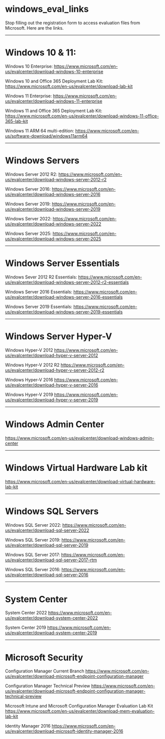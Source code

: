 # windows_eval_links
Stop filling out the registration form to access evaluation files from Microsoft. Here are the links.


---
# Windows 10 & 11:

Windows 10 Enterprise:
https://www.microsoft.com/en-us/evalcenter/download-windows-10-enterprise

Windows 10 and Office 365 Deployment Lab Kit:
https://www.microsoft.com/en-us/evalcenter/download-lab-kit

Windows 11 Enterprise:
https://www.microsoft.com/en-us/evalcenter/download-windows-11-enterprise

Windows 11 and Office 365 Deployment Lab Kit:
https://www.microsoft.com/en-us/evalcenter/download-windows-11-office-365-lab-kit

Windows 11 ARM 64 multi-edition:
https://www.microsoft.com/en-us/software-download/windows11arm64

---
# Windows Servers

Windows Server 2012 R2: 
https://www.microsoft.com/en-us/evalcenter/download-windows-server-2012-r2

Windows Server 2016:
https://www.microsoft.com/en-us/evalcenter/download-windows-server-2016

Windows Server 2019:
https://www.microsoft.com/en-us/evalcenter/download-windows-server-2019

Windows Server 2022:
https://www.microsoft.com/en-us/evalcenter/download-windows-server-2022

Windows Server 2025:
https://www.microsoft.com/en-us/evalcenter/download-windows-server-2025

---
# Windows Server Essentials

Windows Sever 2012 R2 Essentials:
https://www.microsoft.com/en-us/evalcenter/download-windows-server-2012-r2-essentials

Windows Server 2016 Essentials:
https://www.microsoft.com/en-us/evalcenter/download-windows-server-2016-essentials

Windows Server 2019 Essentials:
https://www.microsoft.com/en-us/evalcenter/download-windows-server-2019-essentials

---
# Windows Server Hyper-V

Windows Hyper-V 2012
https://www.microsoft.com/en-us/evalcenter/download-hyper-v-server-2012

Windows Hyper-V 2012 R2
https://www.microsoft.com/en-us/evalcenter/download-hyper-v-server-2012-r2

Windows Hyper-V 2016
https://www.microsoft.com/en-us/evalcenter/download-hyper-v-server-2016

Windows Hyper-V 2019
https://www.microsoft.com/en-us/evalcenter/download-hyper-v-server-2019

---
# Windows Admin Center
https://www.microsoft.com/en-us/evalcenter/download-windows-admin-center

---
# Windows Virtual Hardware Lab kit
https://www.microsoft.com/en-us/evalcenter/download-virtual-hardware-lab-kit

---
# Windows SQL Servers

Windows SQL Server 2022:
https://www.microsoft.com/en-us/evalcenter/download-sql-server-2022

Windows SQL Server 2019:
https://www.microsoft.com/en-us/evalcenter/download-sql-server-2019

Windows SQL Server 2017:
https://www.microsoft.com/en-us/evalcenter/download-sql-server-2017-rtm

Windows SQL Server 2016:
https://www.microsoft.com/en-us/evalcenter/download-sql-server-2016

---
# System Center

System Center 2022
https://www.microsoft.com/en-us/evalcenter/download-system-center-2022

System Center 2019
https://www.microsoft.com/en-us/evalcenter/download-system-center-2019

---
# Microsoft Security

Configuration Manager Current Branch
https://www.microsoft.com/en-us/evalcenter/download-microsoft-endpoint-configuration-manager

Configuration Manager Technical Preview
https://www.microsoft.com/en-us/evalcenter/download-microsoft-endpoint-configuration-manager-technical-preview

Microsoft Intune and Microsoft Configuration Manager Evaluation Lab Kit
https://www.microsoft.com/en-us/evalcenter/download-mem-evaluation-lab-kit

Identity Manager 2016
https://www.microsoft.com/en-us/evalcenter/download-microsoft-identity-manager-2016



